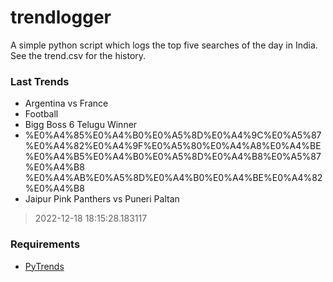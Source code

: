 # trendlogger
A simple python script which logs the top five searches of the day in India.<br>See the trend.csv for the history.<br>

<!-- Last Trends -->
### Last Trends
* Argentina vs France
* Football
* Bigg Boss 6 Telugu Winner
* %E0%A4%85%E0%A4%B0%E0%A5%8D%E0%A4%9C%E0%A5%87%E0%A4%82%E0%A4%9F%E0%A5%80%E0%A4%A8%E0%A4%BE %E0%A4%B5%E0%A4%B0%E0%A5%8D%E0%A4%B8%E0%A5%87%E0%A4%B8 %E0%A4%AB%E0%A5%8D%E0%A4%B0%E0%A4%BE%E0%A4%82%E0%A4%B8
* Jaipur Pink Panthers vs Puneri Paltan
> 2022-12-18 18:15:28.183117

<!-- Requirements -->
### Requirements
* [PyTrends](https://github.com/dreyco676/pytrends)
